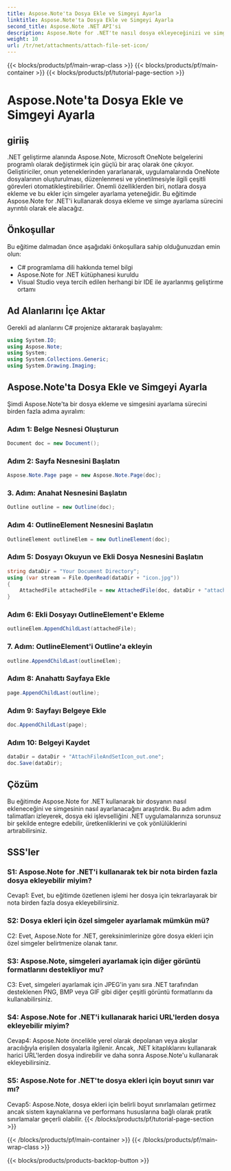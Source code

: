 ```yaml
---
title: Aspose.Note'ta Dosya Ekle ve Simgeyi Ayarla
linktitle: Aspose.Note'ta Dosya Ekle ve Simgeyi Ayarla
second_title: Aspose.Note .NET API'si
description: Aspose.Note for .NET'te nasıl dosya ekleyeceğinizi ve simgeleri nasıl ayarlayacağınızı öğrenin. Bu adım adım eğitimle .NET uygulamalarınızı geliştirin.
weight: 10
url: /tr/net/attachments/attach-file-set-icon/
---
```


{{< blocks/products/pf/main-wrap-class >}}
{{< blocks/products/pf/main-container >}}
{{< blocks/products/pf/tutorial-page-section >}}

# Aspose.Note'ta Dosya Ekle ve Simgeyi Ayarla

## giriiş

.NET geliştirme alanında Aspose.Note, Microsoft OneNote belgelerini programlı olarak değiştirmek için güçlü bir araç olarak öne çıkıyor. Geliştiriciler, onun yeteneklerinden yararlanarak, uygulamalarında OneNote dosyalarının oluşturulması, düzenlenmesi ve yönetilmesiyle ilgili çeşitli görevleri otomatikleştirebilirler. Önemli özelliklerden biri, notlara dosya ekleme ve bu ekler için simgeler ayarlama yeteneğidir. Bu eğitimde Aspose.Note for .NET'i kullanarak dosya ekleme ve simge ayarlama sürecini ayrıntılı olarak ele alacağız.

## Önkoşullar

Bu eğitime dalmadan önce aşağıdaki önkoşullara sahip olduğunuzdan emin olun:

- C# programlama dili hakkında temel bilgi
- Aspose.Note for .NET kütüphanesi kuruldu
- Visual Studio veya tercih edilen herhangi bir IDE ile ayarlanmış geliştirme ortamı

## Ad Alanlarını İçe Aktar

Gerekli ad alanlarını C# projenize aktararak başlayalım:

```csharp
using System.IO;
using Aspose.Note;
using System;
using System.Collections.Generic;
using System.Drawing.Imaging;
```

## Aspose.Note'ta Dosya Ekle ve Simgeyi Ayarla

Şimdi Aspose.Note'ta bir dosya ekleme ve simgesini ayarlama sürecini birden fazla adıma ayıralım:

### Adım 1: Belge Nesnesi Oluşturun

```csharp
Document doc = new Document();
```

### Adım 2: Sayfa Nesnesini Başlatın

```csharp
Aspose.Note.Page page = new Aspose.Note.Page(doc);
```

### 3. Adım: Anahat Nesnesini Başlatın

```csharp
Outline outline = new Outline(doc);
```

### Adım 4: OutlineElement Nesnesini Başlatın

```csharp
OutlineElement outlineElem = new OutlineElement(doc);
```

### Adım 5: Dosyayı Okuyun ve Ekli Dosya Nesnesini Başlatın

```csharp
string dataDir = "Your Document Directory";
using (var stream = File.OpenRead(dataDir + "icon.jpg"))
{
    AttachedFile attachedFile = new AttachedFile(doc, dataDir + "attachment.txt", stream, ImageFormat.Jpeg);
}
```

### Adım 6: Ekli Dosyayı OutlineElement'e Ekleme

```csharp
outlineElem.AppendChildLast(attachedFile);
```

### 7. Adım: OutlineElement'i Outline'a ekleyin

```csharp
outline.AppendChildLast(outlineElem);
```

### Adım 8: Anahattı Sayfaya Ekle

```csharp
page.AppendChildLast(outline);
```

### Adım 9: Sayfayı Belgeye Ekle

```csharp
doc.AppendChildLast(page);
```

### Adım 10: Belgeyi Kaydet

```csharp
dataDir = dataDir + "AttachFileAndSetIcon_out.one";
doc.Save(dataDir);
```

## Çözüm

Bu eğitimde Aspose.Note for .NET kullanarak bir dosyanın nasıl ekleneceğini ve simgesinin nasıl ayarlanacağını araştırdık. Bu adım adım talimatları izleyerek, dosya eki işlevselliğini .NET uygulamalarınıza sorunsuz bir şekilde entegre edebilir, üretkenliklerini ve çok yönlülüklerini artırabilirsiniz.

## SSS'ler

### S1: Aspose.Note for .NET'i kullanarak tek bir nota birden fazla dosya ekleyebilir miyim?

Cevap1: Evet, bu eğitimde özetlenen işlemi her dosya için tekrarlayarak bir nota birden fazla dosya ekleyebilirsiniz.

### S2: Dosya ekleri için özel simgeler ayarlamak mümkün mü?

C2: Evet, Aspose.Note for .NET, gereksinimlerinize göre dosya ekleri için özel simgeler belirtmenize olanak tanır.

### S3: Aspose.Note, simgeleri ayarlamak için diğer görüntü formatlarını destekliyor mu?

C3: Evet, simgeleri ayarlamak için JPEG'in yanı sıra .NET tarafından desteklenen PNG, BMP veya GIF gibi diğer çeşitli görüntü formatlarını da kullanabilirsiniz.

### S4: Aspose.Note for .NET'i kullanarak harici URL'lerden dosya ekleyebilir miyim?

Cevap4: Aspose.Note öncelikle yerel olarak depolanan veya akışlar aracılığıyla erişilen dosyalarla ilgilenir. Ancak, .NET kitaplıklarını kullanarak harici URL'lerden dosya indirebilir ve daha sonra Aspose.Note'u kullanarak ekleyebilirsiniz.

### S5: Aspose.Note for .NET'te dosya ekleri için boyut sınırı var mı?

Cevap5: Aspose.Note, dosya ekleri için belirli boyut sınırlamaları getirmez ancak sistem kaynaklarına ve performans hususlarına bağlı olarak pratik sınırlamalar geçerli olabilir.
{{< /blocks/products/pf/tutorial-page-section >}}

{{< /blocks/products/pf/main-container >}}
{{< /blocks/products/pf/main-wrap-class >}}

{{< blocks/products/products-backtop-button >}}
